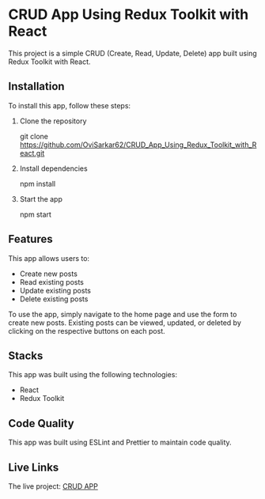 # CRUD App Using Redux Toolkit with React

This project is a simple CRUD (Create, Read, Update, Delete) app built using Redux Toolkit with React.

## Installation

To install this app, follow these steps:
1. Clone the repository 
           
    git clone https://github.com/OviSarkar62/CRUD_App_Using_Redux_Toolkit_with_React.git

2. Install dependencies 
             
    npm install

3. Start the app 
           
    npm start

## Features

This app allows users to:

- Create new posts
- Read existing posts
- Update existing posts
- Delete existing posts

To use the app, simply navigate to the home page and use the form to create new posts. Existing posts can be viewed, updated, or deleted by clicking on the respective buttons on each post.

## Stacks

This app was built using the following technologies:

- React
- Redux Toolkit

## Code Quality

This app was built using ESLint and Prettier to maintain code quality.

## Live Links

The live project: [CRUD APP](https://OviSarkar62.github.io/CRUD_App_Using_Redux_Toolkit_with_React)

